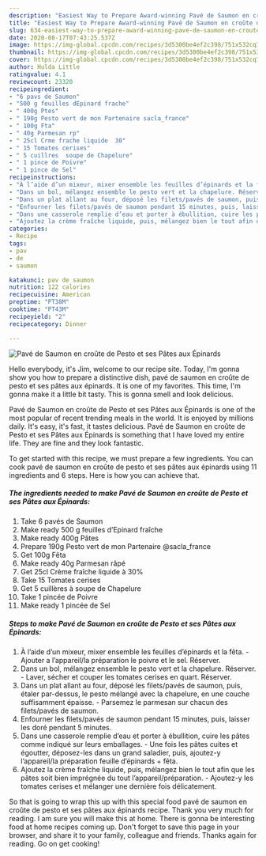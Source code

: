 ```yaml
---
description: "Easiest Way to Prepare Award-winning Pavé de Saumon en croûte de Pesto et ses Pâtes aux Épinards"
title: "Easiest Way to Prepare Award-winning Pavé de Saumon en croûte de Pesto et ses Pâtes aux Épinards"
slug: 634-easiest-way-to-prepare-award-winning-pave-de-saumon-en-croute-de-pesto-et-ses-pates-aux-epinards
date: 2020-08-17T07:43:25.537Z
image: https://img-global.cpcdn.com/recipes/3d5300be4ef2c398/751x532cq70/pave-de-saumon-en-croute-de-pesto-et-ses-pates-aux-epinards-photo-principale-de-la-recette.jpg
thumbnail: https://img-global.cpcdn.com/recipes/3d5300be4ef2c398/751x532cq70/pave-de-saumon-en-croute-de-pesto-et-ses-pates-aux-epinards-photo-principale-de-la-recette.jpg
cover: https://img-global.cpcdn.com/recipes/3d5300be4ef2c398/751x532cq70/pave-de-saumon-en-croute-de-pesto-et-ses-pates-aux-epinards-photo-principale-de-la-recette.jpg
author: Hulda Little
ratingvalue: 4.1
reviewcount: 23320
recipeingredient:
- "6 pavs de Saumon"
- "500 g feuilles dEpinard frache"
- " 400g Ptes"
- " 190g Pesto vert de mon Partenaire sacla_france"
- " 100g Fta"
- " 40g Parmesan rp"
- " 25cl Crme frache liquide  30"
- " 15 Tomates cerises"
- " 5 cuillres  soupe de Chapelure"
- " 1 pince de Poivre"
- " 1 pince de Sel"
recipeinstructions:
- "À l’aide d’un mixeur, mixer ensemble les feuilles d’épinards et la fêta. Ajouter a l’appareil/la préparation le poivre et le sel. Réserver."
- "Dans un bol, mélangez ensemble le pesto vert et la chapelure. Réserver. Laver, sécher et couper les tomates cerises en quart. Réserver."
- "Dans un plat allant au four, déposé les filets/pavés de saumon, puis, étaler par-dessus, le pesto mélangé avec la chapelure, en une couche suffisamment épaisse. Parsemez le parmesan sur chacun des filets/pavés de saumon."
- "Enfourner les filets/pavés de saumon pendant 15 minutes, puis, laisser les doré pendant 5 minutes."
- "Dans une casserole remplie d’eau et porter à ébullition, cuire les pâtes comme indiqué sur leurs emballages. Une fois les pâtes cuites et égoutter, déposez-les dans un grand saladier, puis, ajoutez-y l’appareil/la préparation feuille d’épinards + fêta."
- "Ajoutez la crème fraîche liquide, puis, mélangez bien le tout afin que les pâtes soit bien imprégnée du tout l’appareil/préparation. Ajoutez-y les tomates cerises et mélanger une dernière fois délicatement."
categories:
- Recipe
tags:
- pav
- de
- saumon

katakunci: pav de saumon 
nutrition: 122 calories
recipecuisine: American
preptime: "PT38M"
cooktime: "PT43M"
recipeyield: "2"
recipecategory: Dinner

---
```



![Pavé de Saumon en croûte de Pesto et ses Pâtes aux Épinards](https://img-global.cpcdn.com/recipes/3d5300be4ef2c398/751x532cq70/pave-de-saumon-en-croute-de-pesto-et-ses-pates-aux-epinards-photo-principale-de-la-recette.jpg)

Hello everybody, it's Jim, welcome to our recipe site. Today, I'm gonna show you how to prepare a distinctive dish, pavé de saumon en croûte de pesto et ses pâtes aux épinards. It is one of my favorites. This time, I'm gonna make it a little bit tasty. This is gonna smell and look delicious.



Pavé de Saumon en croûte de Pesto et ses Pâtes aux Épinards is one of the most popular of recent trending meals in the world. It is enjoyed by millions daily. It's easy, it's fast, it tastes delicious. Pavé de Saumon en croûte de Pesto et ses Pâtes aux Épinards is something that I have loved my entire life. They are fine and they look fantastic.


To get started with this recipe, we must prepare a few ingredients. You can cook pavé de saumon en croûte de pesto et ses pâtes aux épinards using 11 ingredients and 6 steps. Here is how you can achieve that.

<!--inarticleads1-->

##### The ingredients needed to make Pavé de Saumon en croûte de Pesto et ses Pâtes aux Épinards:

1. Take 6 pavés de Saumon
1. Make ready 500 g feuilles d’Epinard fraîche
1. Make ready  400g Pâtes
1. Prepare  190g Pesto vert de mon Partenaire @sacla_france
1. Get  100g Fêta
1. Make ready  40g Parmesan râpé
1. Get  25cl Crème fraîche liquide à 30%
1. Take  15 Tomates cerises
1. Get  5 cuillères à soupe de Chapelure
1. Take  1 pincée de Poivre
1. Make ready  1 pincée de Sel




<!--inarticleads2-->

##### Steps to make Pavé de Saumon en croûte de Pesto et ses Pâtes aux Épinards:

1. À l’aide d’un mixeur, mixer ensemble les feuilles d’épinards et la fêta. - Ajouter a l’appareil/la préparation le poivre et le sel. Réserver.
1. Dans un bol, mélangez ensemble le pesto vert et la chapelure. Réserver. - Laver, sécher et couper les tomates cerises en quart. Réserver.
1. Dans un plat allant au four, déposé les filets/pavés de saumon, puis, étaler par-dessus, le pesto mélangé avec la chapelure, en une couche suffisamment épaisse. - Parsemez le parmesan sur chacun des filets/pavés de saumon.
1. Enfourner les filets/pavés de saumon pendant 15 minutes, puis, laisser les doré pendant 5 minutes.
1. Dans une casserole remplie d’eau et porter à ébullition, cuire les pâtes comme indiqué sur leurs emballages. - Une fois les pâtes cuites et égoutter, déposez-les dans un grand saladier, puis, ajoutez-y l’appareil/la préparation feuille d’épinards + fêta.
1. Ajoutez la crème fraîche liquide, puis, mélangez bien le tout afin que les pâtes soit bien imprégnée du tout l’appareil/préparation. - Ajoutez-y les tomates cerises et mélanger une dernière fois délicatement.




So that is going to wrap this up with this special food pavé de saumon en croûte de pesto et ses pâtes aux épinards recipe. Thank you very much for reading. I am sure you will make this at home. There is gonna be interesting food at home recipes coming up. Don't forget to save this page in your browser, and share it to your family, colleague and friends. Thanks again for reading. Go on get cooking!
